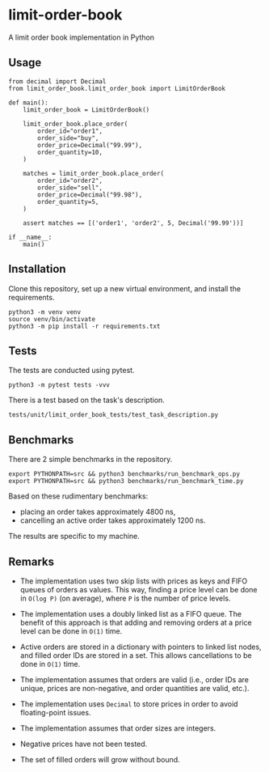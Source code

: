 # limit-order-book
A limit order book implementation in Python

## Usage
```
from decimal import Decimal
from limit_order_book.limit_order_book import LimitOrderBook

def main():
    limit_order_book = LimitOrderBook()

    limit_order_book.place_order(
        order_id="order1",
        order_side="buy",
        order_price=Decimal("99.99"),
        order_quantity=10,
    )

    matches = limit_order_book.place_order(
        order_id="order2",
        order_side="sell",
        order_price=Decimal("99.98"),
        order_quantity=5,
    )

    assert matches == [('order1', 'order2', 5, Decimal('99.99'))]

if __name__:
    main()
```

## Installation
Clone this repository, set up a new virtual environment, and install the requirements.
```
python3 -m venv venv
source venv/bin/activate
python3 -m pip install -r requirements.txt 
```

## Tests
The tests are conducted using pytest.
```
python3 -m pytest tests -vvv
```

There is a test based on the task's description.
```
tests/unit/limit_order_book_tests/test_task_description.py
```

## Benchmarks
There are 2 simple benchmarks in the repository.
```
export PYTHONPATH=src && python3 benchmarks/run_benchmark_ops.py
export PYTHONPATH=src && python3 benchmarks/run_benchmark_time.py
```

Based on these rudimentary benchmarks:

* placing an order takes approximately 4800 ns,
* cancelling an active order takes approximately 1200 ns.

The results are specific to my machine.

## Remarks
* The implementation uses two skip lists with prices as keys and FIFO queues of orders as values. This way, finding a price level can be done in `O(log P)` (on average), where `P` is the number of price levels.

* The implementation uses a doubly linked list as a FIFO queue. The benefit of this approach is that adding and removing orders at a price level can be done in `O(1)` time.

* Active orders are stored in a dictionary with pointers to linked list nodes, and filled order IDs are stored in a set. This allows cancellations to be done in `O(1)` time.

* The implementation assumes that orders are valid (i.e., order IDs are unique, prices are non-negative, and order quantities are valid, etc.).

* The implementation uses `Decimal` to store prices in order to avoid floating-point issues.

* The implementation assumes that order sizes are integers.

* Negative prices have not been tested.

* The set of filled orders will grow without bound.
